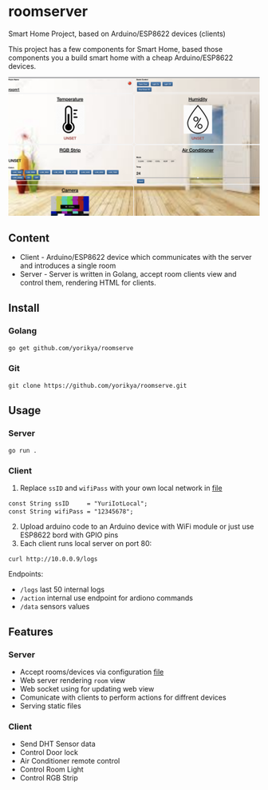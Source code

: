 # roomserver
Smart Home Project, based on Arduino/ESP8622 devices (clients)

This project has a few components for Smart Home, based those components you a build smart home with a cheap Arduino/ESP8622 
devices.

![Room](room.html.png)

## Content
* Client - Arduino/ESP8622 device which communicates with the server and introduces a single room
* Server - Server is written in Golang, accept room clients view and control them, rendering HTML for clients. 

## Install
### Golang
```
go get github.com/yorikya/roomserve
```
### Git 
```
git clone https://github.com/yorikya/roomserve.git
```

## Usage
### Server
```
go run .
```

### Client
1. Replace `ssID` and `wifiPass` with your own local network in [file](ardiono/room1/esp8622main.ino)
```
const String ssID     = "YuriIotLocal";         
const String wifiPass = "12345678";
```
2. Upload arduino code to an Arduino device with WiFi module or just use ESP8622 bord with GPIO pins
3. Each client runs local server on port 80:
```
curl http://10.0.0.9/logs 
```
Endpoints:
* `/logs`  last 50 internal logs
* `/action` internal use endpoint for ardiono commands
* `/data` sensors values
 
## Features
### Server
* Accept rooms/devices via configuration [file](config/rooms.json)
* Web server rendering `room` view
* Web socket using for updating web view
* Comunicate with clients to perform actions for diffrent devices 
* Serving static files 

### Client
* Send DHT Sensor data
* Control Door lock
* Air Conditioner remote control
* Control Room Light
* Control RGB Strip 




